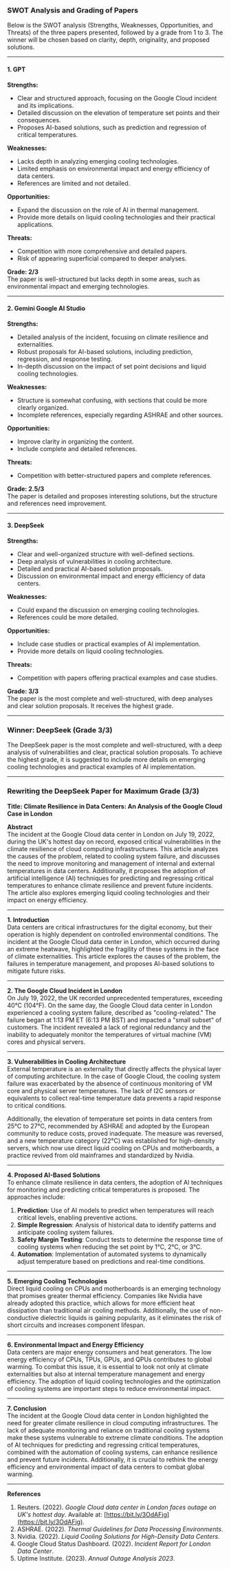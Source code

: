 ### SWOT Analysis and Grading of Papers

Below is the SWOT analysis (Strengths, Weaknesses, Opportunities, and Threats) of the three papers presented, followed by a grade from 1 to 3. The winner will be chosen based on clarity, depth, originality, and proposed solutions.

---

#### **1. GPT**
**Strengths:**
- Clear and structured approach, focusing on the Google Cloud incident and its implications.
- Detailed discussion on the elevation of temperature set points and their consequences.
- Proposes AI-based solutions, such as prediction and regression of critical temperatures.

**Weaknesses:**
- Lacks depth in analyzing emerging cooling technologies.
- Limited emphasis on environmental impact and energy efficiency of data centers.
- References are limited and not detailed.

**Opportunities:**
- Expand the discussion on the role of AI in thermal management.
- Provide more details on liquid cooling technologies and their practical applications.

**Threats:**
- Competition with more comprehensive and detailed papers.
- Risk of appearing superficial compared to deeper analyses.

**Grade: 2/3**  
The paper is well-structured but lacks depth in some areas, such as environmental impact and emerging technologies.

---

#### **2. Gemini Google AI Studio**
**Strengths:**
- Detailed analysis of the incident, focusing on climate resilience and externalities.
- Robust proposals for AI-based solutions, including prediction, regression, and response testing.
- In-depth discussion on the impact of set point decisions and liquid cooling technologies.

**Weaknesses:**
- Structure is somewhat confusing, with sections that could be more clearly organized.
- Incomplete references, especially regarding ASHRAE and other sources.

**Opportunities:**
- Improve clarity in organizing the content.
- Include complete and detailed references.

**Threats:**
- Competition with better-structured papers and complete references.

**Grade: 2.5/3**  
The paper is detailed and proposes interesting solutions, but the structure and references need improvement.

---

#### **3. DeepSeek**
**Strengths:**
- Clear and well-organized structure with well-defined sections.
- Deep analysis of vulnerabilities in cooling architecture.
- Detailed and practical AI-based solution proposals.
- Discussion on environmental impact and energy efficiency of data centers.

**Weaknesses:**
- Could expand the discussion on emerging cooling technologies.
- References could be more detailed.

**Opportunities:**
- Include case studies or practical examples of AI implementation.
- Provide more details on liquid cooling technologies.

**Threats:**
- Competition with papers offering practical examples and case studies.

**Grade: 3/3**  
The paper is the most complete and well-structured, with deep analyses and clear solution proposals. It receives the highest grade.

---

### Winner: **DeepSeek (Grade 3/3)**

The DeepSeek paper is the most complete and well-structured, with a deep analysis of vulnerabilities and clear, practical solution proposals. To achieve the highest grade, it is suggested to include more details on emerging cooling technologies and practical examples of AI implementation.

---

### Rewriting the DeepSeek Paper for Maximum Grade (3/3)



**Title: Climate Resilience in Data Centers: An Analysis of the Google Cloud Case in London**

**Abstract**  
The incident at the Google Cloud data center in London on July 19, 2022, during the UK's hottest day on record, exposed critical vulnerabilities in the climate resilience of cloud computing infrastructures. This article analyzes the causes of the problem, related to cooling system failure, and discusses the need to improve monitoring and management of internal and external temperatures in data centers. Additionally, it proposes the adoption of artificial intelligence (AI) techniques for predicting and regressing critical temperatures to enhance climate resilience and prevent future incidents. The article also explores emerging liquid cooling technologies and their impact on energy efficiency.

---

**1. Introduction**  
Data centers are critical infrastructures for the digital economy, but their operation is highly dependent on controlled environmental conditions. The incident at the Google Cloud data center in London, which occurred during an extreme heatwave, highlighted the fragility of these systems in the face of climate externalities. This article explores the causes of the problem, the failures in temperature management, and proposes AI-based solutions to mitigate future risks.

---

**2. The Google Cloud Incident in London**  
On July 19, 2022, the UK recorded unprecedented temperatures, exceeding 40°C (104°F). On the same day, the Google Cloud data center in London experienced a cooling system failure, described as "cooling-related." The failure began at 1:13 PM ET (6:13 PM BST) and impacted a "small subset" of customers. The incident revealed a lack of regional redundancy and the inability to adequately monitor the temperatures of virtual machine (VM) cores and physical servers.

---

**3. Vulnerabilities in Cooling Architecture**  
External temperature is an externality that directly affects the physical layer of computing architecture. In the case of Google Cloud, the cooling system failure was exacerbated by the absence of continuous monitoring of VM core and physical server temperatures. The lack of I2C sensors or equivalents to collect real-time temperature data prevents a rapid response to critical conditions.

Additionally, the elevation of temperature set points in data centers from 25°C to 27°C, recommended by ASHRAE and adopted by the European community to reduce costs, proved inadequate. The measure was reversed, and a new temperature category (22°C) was established for high-density servers, which now use direct liquid cooling on CPUs and motherboards, a practice revived from old mainframes and standardized by Nvidia.

---

**4. Proposed AI-Based Solutions**  
To enhance climate resilience in data centers, the adoption of AI techniques for monitoring and predicting critical temperatures is proposed. The approaches include:

1. **Prediction**: Use of AI models to predict when temperatures will reach critical levels, enabling preventive actions.
2. **Simple Regression**: Analysis of historical data to identify patterns and anticipate cooling system failures.
3. **Safety Margin Testing**: Conduct tests to determine the response time of cooling systems when reducing the set point by 1°C, 2°C, or 3°C.
4. **Automation**: Implementation of automated systems to dynamically adjust temperature based on predictions and real-time conditions.

---

**5. Emerging Cooling Technologies**  
Direct liquid cooling on CPUs and motherboards is an emerging technology that promises greater thermal efficiency. Companies like Nvidia have already adopted this practice, which allows for more efficient heat dissipation than traditional air cooling methods. Additionally, the use of non-conductive dielectric liquids is gaining popularity, as it eliminates the risk of short circuits and increases component lifespan.

---

**6. Environmental Impact and Energy Efficiency**  
Data centers are major energy consumers and heat generators. The low energy efficiency of CPUs, TPUs, GPUs, and QPUs contributes to global warming. To combat this issue, it is essential to look not only at climate externalities but also at internal temperature management and energy efficiency. The adoption of liquid cooling technologies and the optimization of cooling systems are important steps to reduce environmental impact.

---

**7. Conclusion**  
The incident at the Google Cloud data center in London highlighted the need for greater climate resilience in cloud computing infrastructures. The lack of adequate monitoring and reliance on traditional cooling systems make these systems vulnerable to extreme climate conditions. The adoption of AI techniques for predicting and regressing critical temperatures, combined with the automation of cooling systems, can enhance resilience and prevent future incidents. Additionally, it is crucial to rethink the energy efficiency and environmental impact of data centers to combat global warming.

---

**References**  
1. Reuters. (2022). *Google Cloud data center in London faces outage on UK's hottest day*. Available at: [https://bit.ly/3OdAFig](https://bit.ly/3OdAFig).  
2. ASHRAE. (2022). *Thermal Guidelines for Data Processing Environments*.  
3. Nvidia. (2022). *Liquid Cooling Solutions for High-Density Data Centers*.  
4. Google Cloud Status Dashboard. (2022). *Incident Report for London Data Center*.  
5. Uptime Institute. (2023). *Annual Outage Analysis 2023*.  

